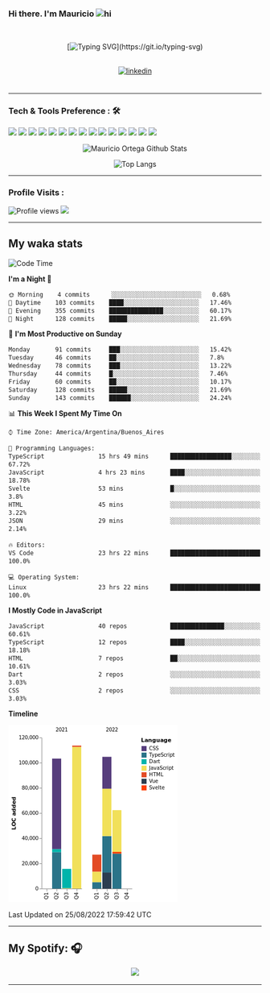 ### Hi there. I'm Mauricio <img src="https://user-images.githubusercontent.com/1303154/88677602-1635ba80-d120-11ea-84d8-d263ba5fc3c0.gif" width="28px" alt="hi">
<br /> 

<div align="center">
  
[![Typing SVG](https://readme-typing-svg.herokuapp.com?size=25&duration=7000&center=true&vCenter=true&width=650&height=40&lines=WELCOME!;My+name+is+Mauricio+Ortega...;I+am+a+Front-End+Developer...;I+hope+you+find+what+you+are+looking+for...;You+have+my+contact+information...;MAY+THE+FORCE+BE+WITH+YOU...)](https://git.io/typing-svg)

</div>
  
<br />

<div align="center">
  
<a href="https://www.linkedin.com/in/mauricio-sebasti%C3%A1n-ortega-71b43788/" target="_blank">
<img src=https://img.shields.io/badge/linkedin-%231E77B5.svg?&style=for-the-badge&logo=linkedin&logoColor=white alt=linkedin style="margin-bottom: 5px;" />
</a>
  
</div>

<br />



<!--
**Nekzus/Nekzus** is a ✨ _special_ ✨ repository because its `README.md` (this file) appears on your GitHub profile.

Here are some ideas to get you started:

- 🔭 I’m currently working on ...
- 🌱 I’m currently learning ...
- 👯 I’m looking to collaborate on ...
- 🤔 I’m looking for help with ...
- 💬 Ask me about ...
- 📫 How to reach me: ...
- 😄 Pronouns: ...
- ⚡ Fun fact: ...
-->

---

### Tech & Tools Preference : 🛠

<img src = "https://img.shields.io/badge/-HTML5-E34F26?style=flat&logo=html5&logoColor=white"> <img src = "https://img.shields.io/badge/-CSS3-1572B6?style=flat&logo=css3&logoColor=white">
<img src="https://img.shields.io/badge/-Sass-cc6699?style=flat&logo=sass&logoColor=ffffff">
<img src="https://img.shields.io/badge/-Bootstrap-563D7C?style=flat&logo=bootstrap&logoColor=white">
<img src="https://img.shields.io/badge/-JavaScript-eed718?style=flat&logo=javascript&logoColor=ffffff">
<img src="https://img.shields.io/badge/-React-000000?style=flat&logo=react&logoColor=00c8ff">
<img src="https://img.shields.io/badge/-Next-000000?style=flat&logo=nextdotjs&logoColor=white">
<img src="http://img.shields.io/badge/-Vue-black?style=flat&logo=vuedotjs&logoColor=4FC08D">
<img src="http://img.shields.io/badge/-Flutter-black?style=flat&logo=flutter&logoColor=02569B">
<img src="https://img.shields.io/badge/-Node.js-3C873A?style=flat&logo=Node.js&logoColor=white">
<img src="http://img.shields.io/badge/-Git-F1502F?style=flat&logo=git&logoColor=FFFFFF">
<img src="http://img.shields.io/badge/-Github-000000?style=flat&logo=github&logoColor=FFFFFF">
<img src="https://img.shields.io/badge/-Firebase-FFA611?style=flat&logo=firebase&logoColor=FFFFFF">
<img src="http://img.shields.io/badge/-Vercel-black?style=flat&logo=vercel&logoColor=white">
<img src="http://img.shields.io/badge/-VS%20Code-007ACC?style=flat&logo=visual%20studio%20code&logoColor=white">


<div align="center">
  
![Mauricio Ortega Github Stats](https://github-readme-stats.vercel.app/api?username=Nekzus&show_icons=true&title_color=fff&icon_color=79ff97&text_color=9f9f9f&bg_color=151515)

![Top Langs](https://github-readme-stats.vercel.app/api/top-langs/?username=Nekzus&hide=css,html,less&layout=compact&title_color=fff&icon_color=79ff97&text_color=9f9f9f&bg_color=151515)

</div>
  
---

### Profile Visits :
  
![Profile views](https://gpvc.arturio.dev/Nekzus)  <img src="https://img.shields.io/github/followers/Nekzus?label=Follow" style=" float:left, margin-right:10px" />

---


## My waka stats
<!--START_SECTION:waka-->
![Code Time](http://img.shields.io/badge/Code%20Time-1%2C179%20hrs%207%20mins-blue)

**I'm a Night 🦉** 

```text
🌞 Morning    4 commits      ░░░░░░░░░░░░░░░░░░░░░░░░░   0.68% 
🌆 Daytime    103 commits    ████░░░░░░░░░░░░░░░░░░░░░   17.46% 
🌃 Evening    355 commits    ███████████████░░░░░░░░░░   60.17% 
🌙 Night      128 commits    █████░░░░░░░░░░░░░░░░░░░░   21.69%

```
📅 **I'm Most Productive on Sunday** 

```text
Monday       91 commits     ███░░░░░░░░░░░░░░░░░░░░░░   15.42% 
Tuesday      46 commits     ██░░░░░░░░░░░░░░░░░░░░░░░   7.8% 
Wednesday    78 commits     ███░░░░░░░░░░░░░░░░░░░░░░   13.22% 
Thursday     44 commits     █░░░░░░░░░░░░░░░░░░░░░░░░   7.46% 
Friday       60 commits     ██░░░░░░░░░░░░░░░░░░░░░░░   10.17% 
Saturday     128 commits    █████░░░░░░░░░░░░░░░░░░░░   21.69% 
Sunday       143 commits    ██████░░░░░░░░░░░░░░░░░░░   24.24%

```


📊 **This Week I Spent My Time On** 

```text
⌚︎ Time Zone: America/Argentina/Buenos_Aires

💬 Programming Languages: 
TypeScript               15 hrs 49 mins      █████████████████░░░░░░░░   67.72% 
JavaScript               4 hrs 23 mins       ████░░░░░░░░░░░░░░░░░░░░░   18.78% 
Svelte                   53 mins             █░░░░░░░░░░░░░░░░░░░░░░░░   3.8% 
HTML                     45 mins             ░░░░░░░░░░░░░░░░░░░░░░░░░   3.22% 
JSON                     29 mins             ░░░░░░░░░░░░░░░░░░░░░░░░░   2.14%

🔥 Editors: 
VS Code                  23 hrs 22 mins      █████████████████████████   100.0%

💻 Operating System: 
Linux                    23 hrs 22 mins      █████████████████████████   100.0%

```

**I Mostly Code in JavaScript** 

```text
JavaScript               40 repos            ███████████████░░░░░░░░░░   60.61% 
TypeScript               12 repos            ████░░░░░░░░░░░░░░░░░░░░░   18.18% 
HTML                     7 repos             ██░░░░░░░░░░░░░░░░░░░░░░░   10.61% 
Dart                     2 repos             ░░░░░░░░░░░░░░░░░░░░░░░░░   3.03% 
CSS                      2 repos             ░░░░░░░░░░░░░░░░░░░░░░░░░   3.03%

```


**Timeline**

![Chart not found](https://raw.githubusercontent.com/Nekzus/Nekzus/main/charts/bar_graph.png) 


 Last Updated on 25/08/2022 17:59:42 UTC
<!--END_SECTION:waka-->

---
## My Spotify: 🎧

<div align="center"><img src="https://spotify-github-profile.vercel.app/api/view?uid=11169970531&cover_image=true&theme=default" /></div>

---
